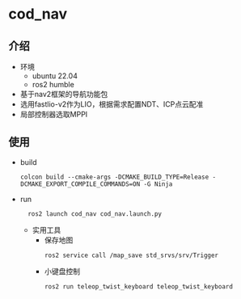 # cod_nav
## 介绍
- 环境
  - ubuntu 22.04
  - ros2 humble
- 基于nav2框架的导航功能包
- 选用fastlio-v2作为LIO，根据需求配置NDT、ICP点云配准
- 局部控制器选取MPPI
## 使用
- build
  ```shell
  colcon build --cmake-args -DCMAKE_BUILD_TYPE=Release -DCMAKE_EXPORT_COMPILE_COMMANDS=ON -G Ninja
  ```
- run
  ```shell
    ros2 launch cod_nav cod_nav.launch.py
    ```
  - 实用工具
    - 保存地图
      ```shell
      ros2 service call /map_save std_srvs/srv/Trigger
      ```
    - 小键盘控制
      ```shell
      ros2 run teleop_twist_keyboard teleop_twist_keyboard
      ```